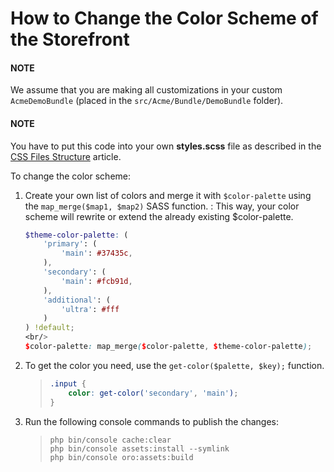 <a id="dev-doc-frontend-storefront-css-color-scheme"></a>

# How to Change the Color Scheme of the Storefront

#### NOTE
We assume that you are making all customizations in your custom `AcmeDemoBundle` (placed in the `src/Acme/Bundle/DemoBundle` folder).

#### NOTE
You have to put this code into your own **styles.scss** file as described in
the [CSS Files Structure](../css/index.md#dev-doc-frontend-css-theme-structure) article.

To change the color scheme:

1. Create your own list of colors and merge it with `$color-palette` using the `map_merge($map1, $map2)` SASS function.
   : This way, your color scheme will rewrite or extend the already existing $color-palette.
     ```scss
     $theme-color-palette: (
         'primary': (
             'main': #37435c,
         ),
         'secondary': (
             'main': #fcb91d,
         ),
         'additional': (
             'ultra': #fff
         )
     ) !default;
     <br/>
     $color-palette: map_merge($color-palette, $theme-color-palette);
     ```
2. To get the color you need, use the `get-color($palette, $key);` function.
   > ```scss
   > .input {
   >     color: get-color('secondary', 'main');
   > }
   > ```
3. Run the following console commands to publish the changes:
   > ```none
   > php bin/console cache:clear
   > php bin/console assets:install --symlink
   > php bin/console oro:assets:build
   > ```
